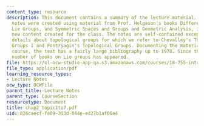 ```yaml
---
content_type: resource
description: This document contains a summary of the lecture material. These lecture
  notes were created using material from Prof. Helgason's books Differential Geometry,
  Lie Groups, and Symmetric Spaces and Groups and Geometric Analysis, intermixed with
  new content created for the class. The notes are self-contained except for some
  details about topological groups for which we refer to Chevalley's Theory of Lie
  Groups I and Pontryagin's Topological Groups. Documenting the material from the
  course, the text has a fairly large bibliography up to 1978. Since then, a huge
  number of books on Lie groups has appeared.
file: https://ol-ocw-studio-app-qa.s3.amazonaws.com/courses/18-755-introduction-to-lie-groups-fall-2004/826caecffe09313d044eed27b1af06e4_chap2_topic1to7.pdf
file_type: application/pdf
learning_resource_types:
- Lecture Notes
ocw_type: OCWFile
parent_title: Lecture Notes
parent_type: CourseSection
resourcetype: Document
title: chap2_topic1to7.pdf
uid: 826caecf-fe09-313d-044e-ed27b1af06e4
---
```

